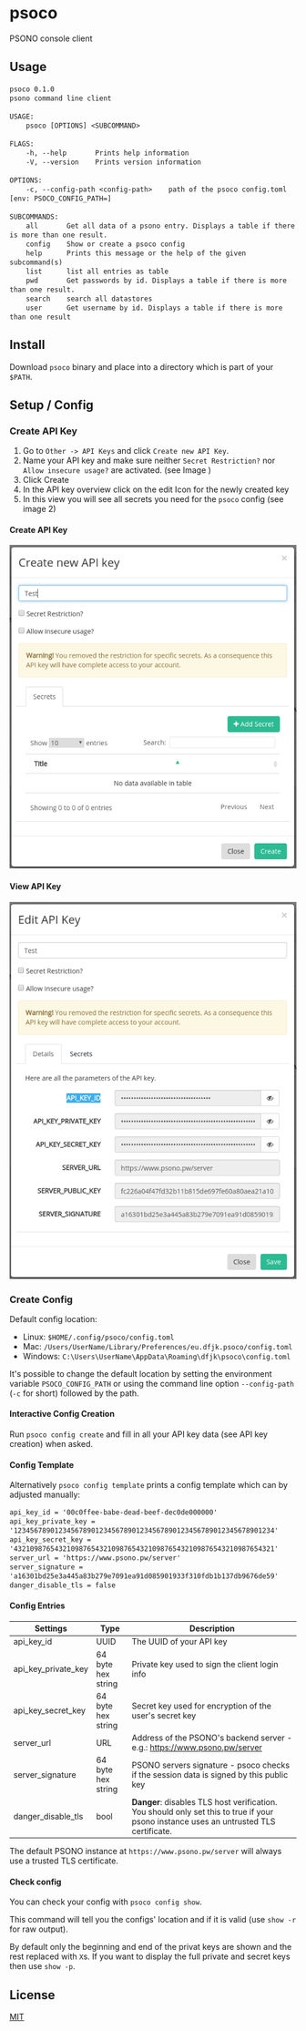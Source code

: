 # psoco

PSONO console client

## Usage

```
psoco 0.1.0
psono command line client

USAGE:
    psoco [OPTIONS] <SUBCOMMAND>

FLAGS:
    -h, --help       Prints help information
    -V, --version    Prints version information

OPTIONS:
    -c, --config-path <config-path>    path of the psoco config.toml [env: PSOCO_CONFIG_PATH=]

SUBCOMMANDS:
    all       Get all data of a psono entry. Displays a table if there is more than one result.
    config    Show or create a psoco config
    help      Prints this message or the help of the given subcommand(s)
    list      list all entries as table
    pwd       Get passwords by id. Displays a table if there is more than one result.
    search    search all datastores
    user      Get username by id. Displays a table if there is more than one result
```

## Install

Download `psoco` binary and place into a directory which is part of your `$PATH`.

## Setup / Config

### Create API Key

1. Go to `Other -> API Keys` and click `Create new API Key`.
2. Name your API key and make sure neither `Secret Restriction?` nor `Allow insecure usage?` are activated. (see Image )
3. Click Create
4. In the API key overview click on the edit Icon for the newly created key
5. In this view you will see all secrets you need for the `psoco` config (see image 2)

#### Create API Key

![Create API Key](./images/create_api_key.png "Create API Key")

#### View API Key

![View API Key](./images/view_api_key_secrets.png "View API Key")

### Create Config

Default config location:

-   Linux: `$HOME/.config/psoco/config.toml`
-   Mac: `/Users/UserName/Library/Preferences/eu.dfjk.psoco/config.toml`
-   Windows: `C:\Users\UserName\AppData\Roaming\dfjk\psoco\config.toml`

It's possible to change the default location by setting the environment variable `PSOCO_CONFIG_PATH` or using the command line option `--config-path` (`-c` for short) followed by the path.

#### Interactive Config Creation

Run `psoco config create` and fill in all your API key data (see API key creation) when asked.

#### Config Template

Alternatively `psoco config template` prints a config template which can by adjusted manually:

```
api_key_id = '00c0ffee-babe-dead-beef-dec0de000000'
api_key_private_key = '1234567890123456789012345678901234567890123456789012345678901234'
api_key_secret_key = '4321098765432109876543210987654321098765432109876543210987654321'
server_url = 'https://www.psono.pw/server'
server_signature = 'a16301bd25e3a445a83b279e7091ea91d085901933f310fdb1b137db9676de59'
danger_disable_tls = false
```

#### Config Entries

| Settings            | Type               | Description                                                                                                                            |
| ------------------- | ------------------ | -------------------------------------------------------------------------------------------------------------------------------------- |
| api_key_id          | UUID               | The UUID of your API key                                                                                                               |
| api_key_private_key | 64 byte hex string | Private key used to sign the client login info                                                                                         |
| api_key_secret_key  | 64 byte hex string | Secret key used for encryption of the user's secret key                                                                                |
| server_url          | URL                | Address of the PSONO's backend server - e.g.: https://www.psono.pw/server                                                              |
| server_signature    | 64 byte hex string | PSONO servers signature - psoco checks if the session data is signed by this public key                                                |
| danger_disable_tls  | bool               | **Danger**: disables TLS host verification. You should only set this to true if your psono instance uses an untrusted TLS certificate. |

The default PSONO instance at `https://www.psono.pw/server` will always use a trusted TLS certificate.

#### Check config

You can check your config with `psoco config show`.

This command will tell you the configs' location and if it is valid (use `show -r` for raw output).

By default only the beginning and end of the privat keys are shown and the rest replaced with `X`s. If you want to display the full private and secret keys then use `show -p`.

## License

[MIT](https://opensource.org/licenses/MIT)
